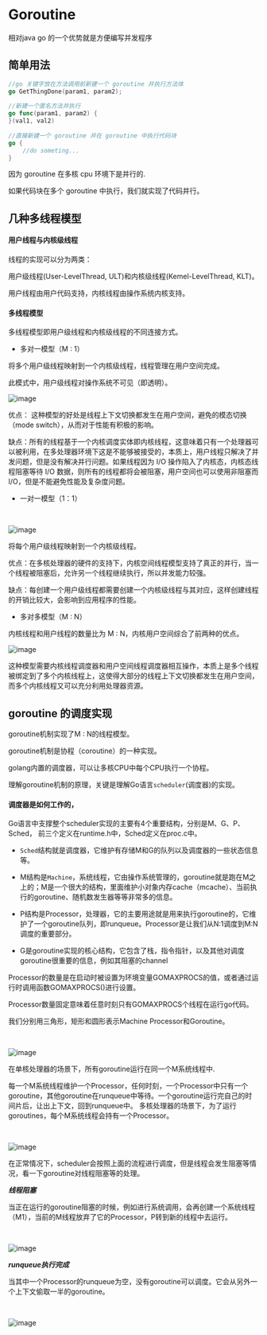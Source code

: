 # Goroutine

相对java go 的一个优势就是方便编写并发程序

## 简单用法

```go
//go 关键字放在方法调用前新建一个 goroutine 并执行方法体
go GetThingDone(param1, param2);
 
//新建一个匿名方法并执行
go func(param1, param2) {
}(val1, val2)
 
//直接新建一个 goroutine 并在 goroutine 中执行代码块
go {
    //do someting...
}
```

因为 goroutine 在多核 cpu 环境下是并行的.

如果代码块在多个 goroutine 中执行，我们就实现了代码并行。

## 几种多线程模型

#### 用户线程与内核级线程

线程的实现可以分为两类：

用户级线程(User-LevelThread, ULT)和内核级线程(Kemel-LevelThread, KLT)。

用户线程由用户代码支持，内核线程由操作系统内核支持。

#### 多线程模型

多线程模型即用户级线程和内核级线程的不同连接方式。

- 多对一模型（M : 1）

将多个用户级线程映射到一个内核级线程，线程管理在用户空间完成。 

此模式中，用户级线程对操作系统不可见（即透明）。
<br>

![image](./images/1duiduo.png)

优点： 这种模型的好处是线程上下文切换都发生在用户空间，避免的模态切换（mode switch），从而对于性能有积极的影响。

缺点：所有的线程基于一个内核调度实体即内核线程，这意味着只有一个处理器可以被利用，在多处理器环境下这是不能够被接受的，本质上，用户线程只解决了并发问题，但是没有解决并行问题。如果线程因为 I/O 操作陷入了内核态，内核态线程阻塞等待 I/O 数据，则所有的线程都将会被阻塞，用户空间也可以使用非阻塞而 I/O，但是不能避免性能及复杂度问题。

-  一对一模型（1：1）
<br>

![image](./images/2yiduiyi.png)

将每个用户级线程映射到一个内核级线程。

优点：在多核处理器的硬件的支持下，内核空间线程模型支持了真正的并行，当一个线程被阻塞后，允许另一个线程继续执行，所以并发能力较强。

缺点：每创建一个用户级线程都需要创建一个内核级线程与其对应，这样创建线程的开销比较大，会影响到应用程序的性能。

- 多对多模型（M : N）

内核线程和用户线程的数量比为 M : N，内核用户空间综合了前两种的优点。 
<br>

![image](./images/3.duoduiduo.png)

这种模型需要内核线程调度器和用户空间线程调度器相互操作，本质上是多个线程被绑定到了多个内核线程上，这使得大部分的线程上下文切换都发生在用户空间，而多个内核线程又可以充分利用处理器资源。

## goroutine 的调度实现

goroutine机制实现了M : N的线程模型。

goroutine机制是协程（coroutine）的一种实现。

golang内置的调度器，可以让多核CPU中每个CPU执行一个协程。

理解goroutine机制的原理，关键是理解Go语言`scheduler`(调度器)的实现。

#### 调度器是如何工作的，

Go语言中支撑整个scheduler实现的主要有4个重要结构，分别是M、G、P、Sched， 前三个定义在runtime.h中，Sched定义在proc.c中。

- `Sched`结构就是调度器，它维护有存储M和G的队列以及调度器的一些状态信息等。

- M结构是`Machine`，系统线程，它由操作系统管理的，goroutine就是跑在M之上的；M是一个很大的结构，里面维护小对象内存cache（mcache）、当前执行的goroutine、随机数发生器等等非常多的信息。

- P结构是Processor，处理器，它的主要用途就是用来执行goroutine的，它维护了一个goroutine队列，即runqueue。Processor是让我们从N:1调度到M:N调度的重要部分。

- G是goroutine实现的核心结构，它包含了栈，指令指针，以及其他对调度goroutine很重要的信息，例如其阻塞的channel

Processor的数量是在启动时被设置为环境变量GOMAXPROCS的值，或者通过运行时调用函数GOMAXPROCS()进行设置。

Processor数量固定意味着任意时刻只有GOMAXPROCS个线程在运行go代码。


我们分别用三角形，矩形和圆形表示Machine Processor和Goroutine。

<br>

![image](./images/4.tuxing.png)

在单核处理器的场景下，所有goroutine运行在同一个M系统线程中.

每一个M系统线程维护一个Processor，任何时刻，一个Processor中只有一个goroutine，其他goroutine在runqueue中等待。一个goroutine运行完自己的时间片后，让出上下文，回到runqueue中。 多核处理器的场景下，为了运行goroutines，每个M系统线程会持有一个Processor。

<br>

![image](./images/5.normal.png)

在正常情况下，scheduler会按照上面的流程进行调度，但是线程会发生阻塞等情况，看一下goroutine对线程阻塞等的处理。

***线程阻塞***

当正在运行的goroutine阻塞的时候，例如进行系统调用，会再创建一个系统线程（M1），当前的M线程放弃了它的Processor，P转到新的线程中去运行。

<br>

![image](./images/6.block.png)

***runqueue执行完成***

当其中一个Processor的runqueue为空，没有goroutine可以调度。它会从另外一个上下文偷取一半的goroutine。

<br>

![image](./images/7.gkong.png)

